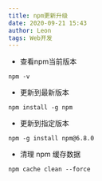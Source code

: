 ```yaml
---
title: npm更新升级
date: 2020-09-21 15:43
author: Leon
tags: Web开发
---
```


* 查看npm当前版本

```
npm -v
```

* 更新到最新版本

```
npm install -g npm
```

* 更新到指定版本

```
npm -g install npm@6.8.0
```

* 清理 npm 缓存数据

```
npm cache clean --force
```

